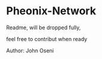 # Pheonix-Network 

Readme, will be dropped fully, 

feel free to contribut when ready


Author: John Oseni
